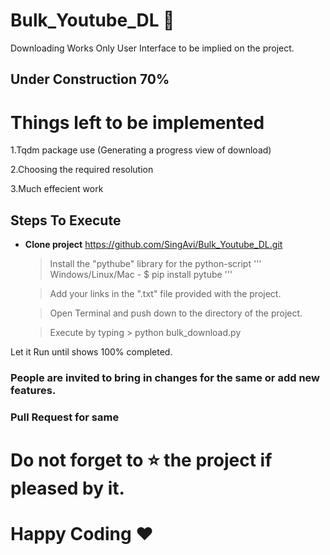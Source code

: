 # Bulk_Youtube_DL :memo:

Downloading Works 
Only User Interface to be implied on the project.

## Under Construction 70%

# Things left to be implemented

1.Tqdm package use (Generating a progress view of download)

2.Choosing the required resolution

3.Much effecient work

## Steps To Execute
  - **Clone project** https://github.com/SingAvi/Bulk_Youtube_DL.git
  
    >  Install the "pythube" library for the python-script
        '''
        Windows/Linux/Mac - $ pip install pytube
        '''
  
    >  Add your links in the ".txt" file provided with the project.
    
    >  Open Terminal and push down to the directory of the project.
    
    >  Execute by typing 
        >  python bulk_download.py
        
  Let it Run until shows 100% completed.
  

### People are invited to bring in changes for the same or add new features.
### Pull Request for same 

# Do not forget to :star: the project if pleased by it. 

# Happy Coding ♥
